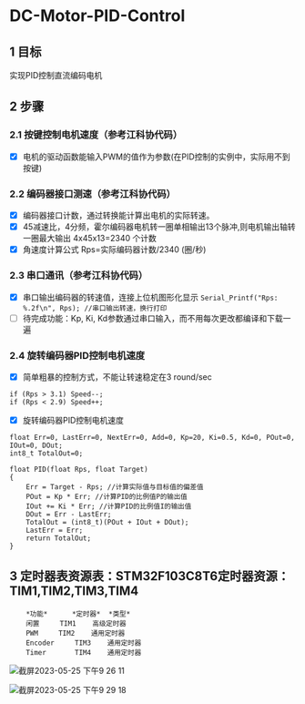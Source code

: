 # DC-Motor-PID-Control

## 1 目标
实现PID控制直流编码电机

## 2 步骤
### 2.1 按键控制电机速度（参考江科协代码）
- [x] 电机的驱动函数能输入PWM的值作为参数(在PID控制的实例中，实际用不到按键)

### 2.2 编码器接口测速（参考江科协代码）
- [x] 编码器接口计数，通过转换能计算出电机的实际转速。
- [x] 45减速比，4分频，霍尔编码器电机转一圈单相输出13个脉冲,则电机输出轴转一圈最大输出 4x45x13=2340 个计数
- [x] 角速度计算公式 Rps=实际编码器计数/2340 (圈/秒)

### 2.3 串口通讯（参考江科协代码）
- [x] 串口输出编码器的转速值，连接上位机图形化显示 
```Serial_Printf("Rps: %.2f\n", Rps); //串口输出转速，换行打印```
- [ ] 待完成功能：Kp, Ki, Kd参数通过串口输入，而不用每次更改都编译和下载一遍

### 2.4 旋转编码器PID控制电机速度
- [x] 简单粗暴的控制方式，不能让转速稳定在3 round/sec
```
if (Rps > 3.1) Speed--;
if (Rps < 2.9) Speed++;
```
- [x] 旋转编码器PID控制电机速度
```
float Err=0, LastErr=0, NextErr=0, Add=0, Kp=20, Ki=0.5, Kd=0, POut=0, IOut=0, DOut;
int8_t TotalOut=0;

float PID(float Rps, float Target)
{
	Err = Target - Rps; //计算实际值与目标值的偏差值
	POut = Kp * Err; //计算PID的比例值P的输出值
	IOut += Ki * Err; //计算PID的比例值I的输出值
	DOut = Err - LastErr;
	TotalOut = (int8_t)(POut + IOut + DOut);
	LastErr = Err;
	return TotalOut;
}
```

## 3 定时器表资源表：STM32F103C8T6定时器资源：TIM1,TIM2,TIM3,TIM4
```	
	*功能*	  *定时器*	 *类型*
	闲置	   TIM1	   高级定时器
	PWM	    TIM2    通用定时器	
	Encoder	    TIM3    通用定时器	
	Timer	    TIM4    通用定时器	
```
![截屏2023-05-25 下午9 26 11](https://github.com/Kevinyym/DC-Motor-PID-Control/assets/101639215/70501e9c-0ded-49f7-b84e-91fe3f6ec45b)

![截屏2023-05-25 下午9 29 18](https://github.com/Kevinyym/DC-Motor-PID-Control/assets/101639215/1a99db1c-61d8-4b7c-859d-89d0d5e69765)
